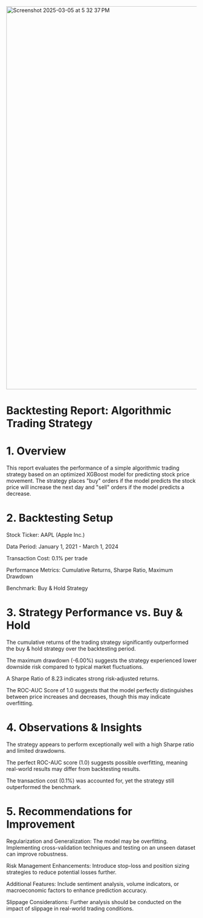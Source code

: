 <img width="1013" alt="Screenshot 2025-03-05 at 5 32 37 PM" src="https://github.com/user-attachments/assets/90ca929d-cfdc-40ea-be00-3299d6abf22e" />

# Backtesting Report: Algorithmic Trading Strategy

# 1. Overview

This report evaluates the performance of a simple algorithmic trading strategy based on an optimized XGBoost model for predicting stock price movement. The strategy places "buy" orders if the model predicts the stock price will increase the next day and "sell" orders if the model predicts a decrease.

# 2. Backtesting Setup

Stock Ticker: AAPL (Apple Inc.)

Data Period: January 1, 2021 - March 1, 2024

Transaction Cost: 0.1% per trade

Performance Metrics: Cumulative Returns, Sharpe Ratio, Maximum Drawdown

Benchmark: Buy & Hold Strategy

# 3. Strategy Performance vs. Buy & Hold

The cumulative returns of the trading strategy significantly outperformed the buy & hold strategy over the backtesting period.

The maximum drawdown (-6.00%) suggests the strategy experienced lower downside risk compared to typical market fluctuations.

A Sharpe Ratio of 8.23 indicates strong risk-adjusted returns.

The ROC-AUC Score of 1.0 suggests that the model perfectly distinguishes between price increases and decreases, though this may indicate overfitting.

# 4. Observations & Insights

The strategy appears to perform exceptionally well with a high Sharpe ratio and limited drawdowns.

The perfect ROC-AUC score (1.0) suggests possible overfitting, meaning real-world results may differ from backtesting results.

The transaction cost (0.1%) was accounted for, yet the strategy still outperformed the benchmark.

# 5. Recommendations for Improvement

Regularization and Generalization: The model may be overfitting. Implementing cross-validation techniques and testing on an unseen dataset can improve robustness.

Risk Management Enhancements: Introduce stop-loss and position sizing strategies to reduce potential losses further.

Additional Features: Include sentiment analysis, volume indicators, or macroeconomic factors to enhance prediction accuracy.

Slippage Considerations: Further analysis should be conducted on the impact of slippage in real-world trading conditions.


